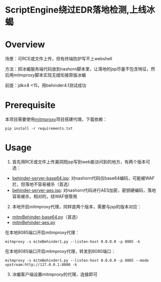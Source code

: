<h1>ScriptEngine绕过EDR落地检测,上线冰蝎</h1>

# Overview
场景：可RCE或文件上传，但有终端防护写不上webshell

方法：把冰蝎服务端代码放到nashorn脚本里，让落地的jsp尽量不包含特征，然后用mitmproxy脚本实现无缝衔接原版冰蝎

前提：jdk≥8 <15，用behinder4.1测试成功

# Prerequisite
本项目需要使用[mitmproxy](https://mitmproxy.org/)项目搭建代理，下载依赖：
```
pip install -r requirements.txt
```

# Usage
1. 首先用RCE或文件上传漏洞把jsp写到web能访问到的地方，有两个版本可选：
- [behinder-server-base64.jsp](https://github.com/PadishahIII/Behinder-EDR-Bypass/blob/master/behinder-server-base64.jsp): 对nashorn代码仅base64编码，可能被WAF拦，但落地不容易被杀（首选）
- [behinder-server-aes.jsp](https://github.com/PadishahIII/Behinder-EDR-Bypass/blob/master/behinder-server-aes.jsp): 对nashorn代码进行AES加密，密钥硬编码，落地容易被杀，相对的，绕WAF很管用
2. 本地开启mitmproxy代理，同样是两个版本，需要与jsp的版本对应：
- [mitmBehinder-base64.py](https://github.com/PadishahIII/Behinder-EDR-Bypass/blob/master/mitmBehinder-base64.py)（首选）
- [mitmBehinder-aes.py](https://github.com/PadishahIII/Behinder-EDR-Bypass/blob/master/mitmBehinder-aes.py)

在本地8085端口开启mitmproxy代理：
```
mitmproxy -s mitmBehinder1.py --listen-host 0.0.0.0 -p 8085 -k
```
在本地8085端口开启mitmproxy代理，转发到8080端口：
```
mitmproxy -s mitmBehinder1.py --listen-host 0.0.0.0 -p 8085 --mode upstream:http://127.0.0.1:8080 -k
```
3. 冰蝎客户端设置mitmproxy的代理，连接即可
